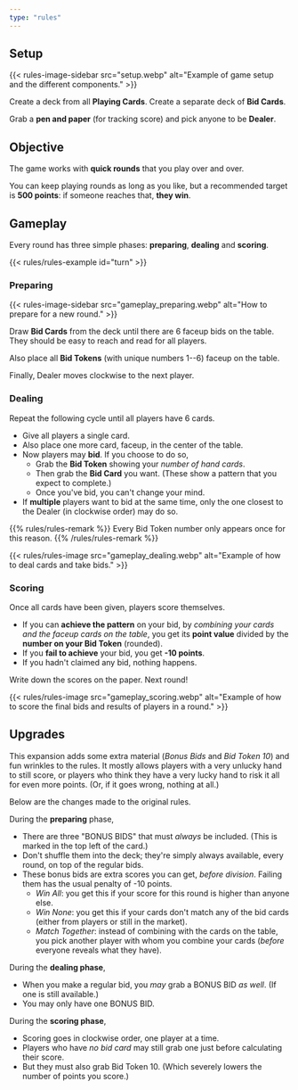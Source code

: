```yaml
---
type: "rules"
---
```


## Setup

{{<  rules-image-sidebar src="setup.webp" alt="Example of game setup and the different components." >}}

Create a deck from all **Playing Cards**. Create a separate deck of **Bid Cards**.

Grab a **pen and paper** (for tracking score) and pick anyone to be **Dealer**.



## Objective

The game works with **quick rounds** that you play over and over.

You can keep playing rounds as long as you like, but a recommended target is **500 points**: if someone reaches that, **they win**.


## Gameplay

Every round has three simple phases: **preparing**, **dealing** and **scoring**.

{{< rules/rules-example id="turn" >}}

### Preparing

{{<  rules-image-sidebar src="gameplay_preparing.webp" alt="How to prepare for a new round." >}}

Draw **Bid Cards** from the deck until there are 6 faceup bids on the table. They should be easy to reach and read for all players.

Also place all **Bid Tokens** (with unique numbers 1--6) faceup on the table.

Finally, Dealer moves clockwise to the next player.



### Dealing

Repeat the following cycle until all players have 6 cards.

* Give all players a single card.
* Also place one more card, faceup, in the center of the table.
* Now players may **bid**. If you choose to do so,
  * Grab the **Bid Token** showing your _number of hand cards_.
  * Then grab the **Bid Card** you want. (These show a pattern that you expect to complete.)
  * Once you've bid, you can't change your mind. 
* If **multiple** players want to bid at the same time, only the one closest to the Dealer (in clockwise order) may do so.

{{% rules/rules-remark %}}
Every Bid Token number only appears once for this reason.
{{% /rules/rules-remark %}}

{{< rules/rules-image src="gameplay_dealing.webp" alt="Example of how to deal cards and take bids." >}}


### Scoring

Once all cards have been given, players score themselves.

* If you can **achieve the pattern** on your bid, by _combining your cards and the faceup cards on the table_, you get its **point value** divided by the **number on your Bid Token** (rounded).
* If you **fail to achieve** your bid, you get **-10 points**.
* If you hadn't claimed any bid, nothing happens. 

Write down the scores on the paper. Next round!

{{< rules/rules-image src="gameplay_scoring.webp" alt="Example of how to score the final bids and results of players in a round." >}}



## Upgrades

This expansion adds some extra material (_Bonus Bids_ and _Bid Token 10_) and fun wrinkles to the rules. It mostly allows players with a very unlucky hand to still score, or players who think they have a very lucky hand to risk it all for even more points. (Or, if it goes wrong, nothing at all.)

Below are the changes made to the original rules.

During the **preparing** phase,

* There are three "BONUS BIDS" that must _always_ be included. (This is marked in the top left of the card.)
* Don't shuffle them into the deck; they're simply always available, every round, on top of the regular bids.
* These bonus bids are extra scores you can get, _before division_. Failing them has the usual penalty of -10 points.
  * _Win All_: you get this if your score for this round is higher than anyone else.
  * _Win None_: you get this if your cards don't match any of the bid cards (either from players or still in the market).
  * _Match Together_: instead of combining with the cards on the table, you pick another player with whom you combine your cards (_before_ everyone reveals what they have).

During the **dealing phase**, 

* When you make a regular bid, you _may_ grab a BONUS BID _as well_. (If one is still available.)
* You may only have one BONUS BID.

During the **scoring phase**,

* Scoring goes in clockwise order, one player at a time.
* Players who have _no bid card_ may still grab one just before calculating their score.
* But they must also grab Bid Token 10. (Which severely lowers the number of points you score.)

